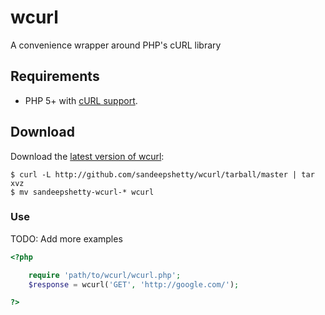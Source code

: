 # wcurl

A convenience wrapper around PHP's cURL library


## Requirements

* PHP 5+ with [cURL support](http://php.net/manual/en/book.curl.php).


## Download
Download the [latest version of wcurl](https://github.com/sandeepshetty/wcurl/archives/master):

```shell
$ curl -L http://github.com/sandeepshetty/wcurl/tarball/master | tar xvz
$ mv sandeepshetty-wcurl-* wcurl
```

### Use
TODO: Add more examples

```php
<?php

	require 'path/to/wcurl/wcurl.php';
	$response = wcurl('GET', 'http://google.com/');

?>
```